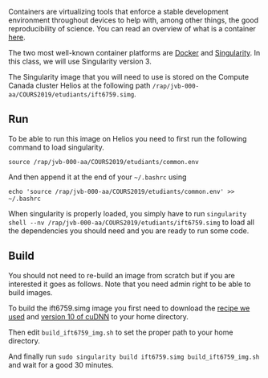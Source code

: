 Containers are virtualizing tools that enforce a stable development environment throughout devices to help with, among other things, the good reproducibility of science. You can read an overview of what is a container [here](https://www.docker.com/resources/what-container).

The two most well-known container platforms are [Docker](https://www.docker.com/) and [Singularity](https://www.sylabs.io/guides/3.0/user-guide/). In this class, we will use Singularity version 3.

The Singularity image that you will need to use is stored on the Compute Canada cluster Helios at the following path `/rap/jvb-000-aa/COURS2019/etudiants/ift6759.simg`.

## Run
To be able to run this image on Helios you need to first run the following command to load singularity.

`source /rap/jvb-000-aa/COURS2019/etudiants/common.env`

And then append it at the end of your `~/.bashrc` using

`echo 'source /rap/jvb-000-aa/COURS2019/etudiants/common.env' >> ~/.bashrc`

When singularity is properly loaded, you simply have to run `singularity shell --nv /rap/jvb-000-aa/COURS2019/etudiants/ift6759.simg` to load all the dependencies you should need and you are ready to run some code.

## Build
You should not need to re-build an image from scratch but if you are interested it goes as follows. Note that you need admin right to be able to build images.

To build the ift6759.simg image you first need to download the [recipe we used](https://github.com/mila-iqia/digit-detection/blob/master/project/container/build_ift6759_img.sh) and [version 10 of cuDNN](https://developer.nvidia.com/compute/machine-learning/cudnn/secure/v7.4.2/prod/10.0_20181213/cudnn-10.0-linux-x64-v7.4.2.24.tgz) to your home directory.

Then edit `build_ift6759_img.sh` to set the proper path to your home directory.

And finally run `sudo singularity build ift6759.simg build_ift6759_img.sh` and wait for a good 30 minutes.
